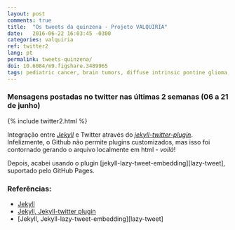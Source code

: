 ```yaml
---
layout: post
comments: true
title:  "Os tweets da quinzena - Projeto VALQUIRIA"
date:   2016-06-22 16:03:45 -0300
categories: valquiria
ref: twitter2
lang: pt
permalink: tweets-quinzena/
doi: 10.6084/m9.figshare.3489965
tags: pediatric cancer, brain tumors, diffuse intrinsic pontine glioma, clinical trial, twitter, jekyll, project valkyrie
---
```

### Mensagens postadas no twitter nas últimas 2 semanas (06 a 21 de junho)

{% include twitter2.html %}

Integração entre [_Jekyll_][jekyll] e Twitter através do [_jekyll-twitter-plugin_][jekyll-twitter-plugin]. Infelizmente, o Github não permite plugins customizados, mas isso foi contornado gerando o arquivo localmente em html - _voilà_!

Depois, acabei usando o plugin [jekyll-lazy-tweet-embedding][lazy-tweet], suportado pelo GitHub Pages.

### Referências:

- [Jekyll][jekyll]
- [Jekyll, Jekyll-twitter plugin][jekyll-twitter-plugin]
- [Jekyll, Jekyll-lazy-tweet-embedding][lazy-tweet]

[jekyll]: https://jekyllrb.com
[jekyll-twitter-plugin]: https://github.com/rob-murray/jekyll-twitter-plugin
[lazy-twwet]: https://github.com/takuti/jekyll-lazy-tweet-embedding
